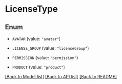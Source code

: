 # LicenseType

## Enum


* `AVATAR` (value: `"avatar"`)

* `LICENSE_GROUP` (value: `"licenseGroup"`)

* `PERMISSION` (value: `"permission"`)

* `PRODUCT` (value: `"product"`)


[[Back to Model list]](../README.md#documentation-for-models) [[Back to API list]](../README.md#documentation-for-api-endpoints) [[Back to README]](../README.md)


